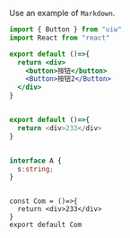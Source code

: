 Use an example of `Markdown`.

```jsx
import { Button } from "uiw"
import React from "react"

export default ()=>{
  return <div>
    <button>按钮</button>
    <Button>按钮2</Button>
  </div>
}

```

```js

export default ()=>{
  return <div>233</div>
}

```

```ts

interface A {
  s:string;
}

```

```tsx

const Com = ()=>{
  return <div>233</div>
}
export default Com

```